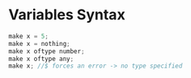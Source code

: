 # Variables Syntax

```js
make x = 5;
make x = nothing;
make x oftype number;
make x oftype any;
make x; //$ forces an error -> no type specified
```